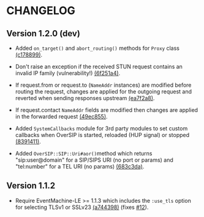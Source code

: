 CHANGELOG
=========


Version 1.2.0 (dev)
-------------------

- Added `on_target()` and `abort_routing()` methods for `Proxy` class [(c178899)](https://github.com/versatica/OverSIP/commit/c9216872ccd43c3977b8816551f33d9d0c178899).

- Don't raise an exception if the received STUN request contains an invalid IP family (vulnerability!) [(6f251a4)](https://github.com/versatica/OverSIP/commit/7e54d1c89351e0517bc12d543e577dff46f251a4).

- If request.from or request.to (`NameAddr` instances) are modified before routing the request, changes are applied for the outgoing request and reverted when sending responses upstream [(ea7f2a8)](https://github.com/versatica/OverSIP/commit/f7eefd6d8e02d30e61fd219f4426e6e63ea7f2a8).

- If request.contact `NameAddr` fields are modified then changes are applied in the forwarded request [(49ec855)](https://github.com/versatica/OverSIP/commit/0f9d3ec9da96c51197535bcd5f0c65e5749ec855).

- Added `SystemCallbacks` module for 3rd party modules to set custom callbacks when OverSIP is started, reloaded (HUP signal) or stopped [(8391411)](https://github.com/versatica/OverSIP/commit/df1389eda22806dc48f6595cc3e6460c58391411).

- Added `OverSIP::SIP::Uri#aor()`method which returns "sip:user@domain" for a SIP/SIPS URI (no port or params) and "tel:number" for a TEL URI (no params) [(683c3da)](https://github.com/versatica/OverSIP/commit/9d310d6678ee79c47d17b5aab010a49b8683c3da).


Version 1.1.2
-------------

- Require EventMachine-LE >= 1.1.3 which includes the `:use_tls` option for selecting TLSv1 or SSLv23 [(a744398)](https://github.com/versatica/OverSIP/commit/d91d2e4899a777dd7dd101e83fe36a1bca744398) (fixes [#12](https://github.com/versatica/OverSIP/issues/12)).
